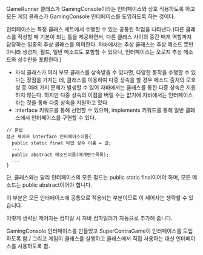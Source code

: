 

GameRunner 클래스가 GamingConsole이라는 인터페이스와 상호 작용하도록 하고 모든 게임 클래스가 GamingConsole 인터페이스를 도입하도록 하는 것이다.

인터페이스는 특정 클래스 세트에서 수행할 수 있는 공통된 작업을 나타낸다.(다른 클래스를 작성할 때 기본이 되는 틀을 제공하면서, 다른 클래스 사이의 중간 매개 역할까지 담당하는 일종의 추상 클래스를 의미한다. 자바에서는 추상 클래스는 추상 메소드 뿐만 아니라 생성자, 필드, 일반 메소드도 포함할 수 있으나, 인터페이스는 오로지 추상 메소드와 상수만을 포함한다.)
- 자식 클래스가 여러 부모 클래스를 상속받을 수 있다면, 다양한 동작을 수행할 수 있다는 장점을 가지는 데, 클래스를 이용하여 다중 상속을 할 경우 메소드 출처의 모호성 등 여러 가지 문제가 발생할 수 있어 자바에서는 클래스를 통한 다중 상속은 지원하지 않는다. 하지만 다중 상속의 이점을 버릴 수는 없기에 자바에서는 인터페이스라는 것을 통해 다중 상속을 지원하고 있다
- interface 키워드를 통해 선언할 수 있으며, implements 키워드를 통해 일반 클래스에서 인터페이스를 구현할 수 있다.

```
// 문법
접근 제어자 interface 인터페이스이름{
  public static final 타입 상수 이름 = 값;
  ...
  public abstract 메소드이름(매개변수목록);
  ...
}
```
단, 클래스와는 달리 인터페이스의 모든 필드는 public static final이어야 하며, 모든 메소드는 public abstract이어야 합니다.

이 부분은 모든 인터페이스에 공통으로 적용되는 부분이므로 이 제어자는 생략할 수 있습니다.

이렇게 생략된 제어자는 컴파일 시 자바 컴파일러가 자동으로 추가해 줍니다.



GamingConsole 인터페이스를 만들었고 SuperContraGame이 인터페이스를 도입하도록 함./
그리고 게임이 클래스를 실행하고 클래스에서 직접 사용하는 대신 인터페이스를 사용하도록 함.
